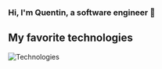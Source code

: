 ### Hi, I'm Quentin, a software engineer 👋

## My favorite technologies

![Technologies](https://skillicons.dev/icons?i=symfony,laravel,react,tailwind,postgres,git,neovim)
